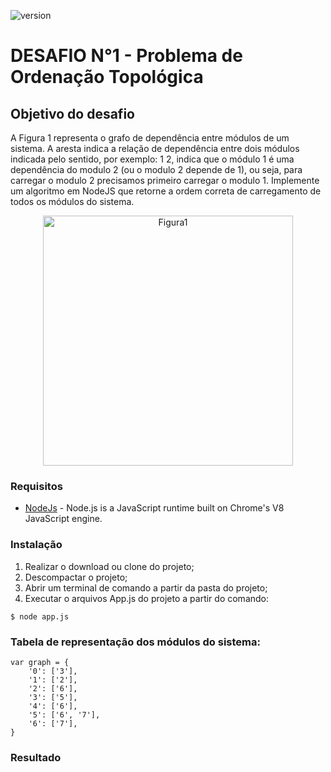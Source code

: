 ![version](https://img.shields.io/badge/version-1.0.0-blue.svg?longCache=true&style=flat-square)

# DESAFIO N°1 - Problema de Ordenação Topológica

## Objetivo do desafio

A Figura 1 representa o grafo de dependência entre módulos de um sistema. A aresta indica a relação de dependência entre dois módulos indicada pelo sentido, por exemplo: 1 2, indica que o módulo 1 é uma dependência do modulo 2 (ou o modulo 2 depende de 1), ou seja, para carregar o modulo 2 precisamos primeiro carregar o modulo 1.
Implemente um algoritmo em NodeJS que retorne a ordem correta de carregamento de todos os módulos do sistema.

<p align="center">
  <img src="https://everguard.com.br/desafios/grafo_desafio1.png" width="400" title="Figura1" alt="Figura1">
</p>

### Requisitos

* [NodeJs](https://nodejs.org/en/) - Node.js is a JavaScript runtime built on Chrome's V8 JavaScript engine.

### Instalação

1. Realizar o download ou clone do projeto;
2. Descompactar o projeto;
3. Abrir um terminal de comando a partir da pasta do projeto;
4. Executar o arquivos App.js do projeto a partir do comando:

```
$ node app.js
```

### Tabela de representação dos módulos do sistema:

```
var graph = {
    '0': ['3'],
    '1': ['2'],
    '2': ['6'],
    '3': ['5'],
    '4': ['6'],
    '5': ['6', '7'],
    '6': ['7'],
}
```

### Resultado





